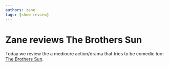 ```yaml
---
authors: zane
tags: [show review]
---
```

# Zane reviews The Brothers Sun

Today we review the a mediocre action/drama that tries to be comedic too: [The Brothers Sun](/docs/show-reviews/brothers-sun-the).